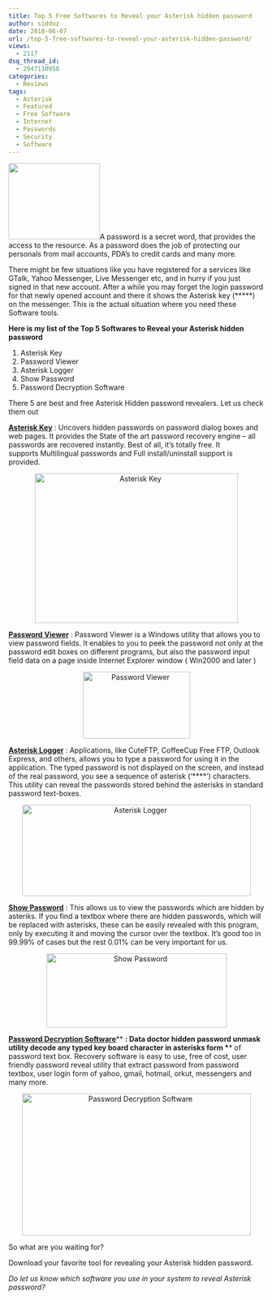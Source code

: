 ```yaml
---
title: Top 5 Free Softwares to Reveal your Asterisk hidden password
author: sidduz
date: 2010-06-07
url: /top-5-free-softwares-to-reveal-your-asterisk-hidden-password/
views:
  - 2117
dsq_thread_id:
  - 2947110958
categories:
  - Reviews
tags:
  - Asterisk
  - Featured
  - Free Software
  - Internet
  - Passwords
  - Security
  - Software
---
```

<a rel="attachment wp-att-26155" href="http://devilsworkshop.org/top-5-free-softwares-to-reveal-your-asterisk-hidden-password/forgot-password/"><img class="alignright size-full wp-image-26155" title="forgot-password" src="http://cdn.devilsworkshop.org/files/2010/06/forgot-password.png" alt="" width="180" height="150" /></a>A password is a secret word, that provides the access to the resource. As a password does the job of protecting our personals from mail accounts, PDA&#8217;s to credit cards and many more.

There might be few situations like you have registered for a services like GTalk, Yahoo Messenger, Live Messenger etc, and in hurry if you just signed in that new account. After a while you may forget the login password for that newly opened account and there it shows the Asterisk key (\*****) on the messenger. This is the actual situation where you need these Software tools.

**Here is my list of the Top 5 Softwares to Reveal your Asterisk hidden password**

  1. Asterisk Key
  2. Password Viewer
  3. Asterisk Logger
  4. Show Password
  5. Password Decryption Software

There 5 are best and free Asterisk Hidden password revealers. Let us check them out

**<a href="http://www.lostpassword.com/asterisk.htm" onclick="_gaq.push(['_trackEvent', 'outbound-article', 'http://www.lostpassword.com/asterisk.htm', 'Asterisk Key']);" target="_blank">Asterisk Key</a>** : Uncovers hidden passwords on password dialog boxes and web pages. It provides the State of the art password recovery engine &#8211; all passwords are recovered instantly. Best of all, it’s totally free. It supports Multilingual passwords and Full install/uninstall support is provided.

<p style="text-align: center;">
  <a rel="attachment wp-att-26160" href="http://devilsworkshop.org/top-5-free-softwares-to-reveal-your-asterisk-hidden-password/shot-asterisk/"><img class="size-full wp-image-26160    aligncenter" title="shot-asterisk" src="http://cdn.devilsworkshop.org/files/2010/06/shot-asterisk.jpg" alt="Asterisk Key" width="400" height="295" /></a>
</p>

**<a href="http://www.itsamples.com/password-viewer.html" onclick="_gaq.push(['_trackEvent', 'outbound-article', 'http://www.itsamples.com/password-viewer.html', 'Password Viewer']);" target="_blank">Password Viewer</a>** : Password Viewer is a Windows utility that allows you to view password fields. It enables to you to peek the password not only at the password edit boxes on different programs, but also the password input field data on a page inside Internet Explorer window ( Win2000 and later )

<p style="text-align: center;">
  <a rel="attachment wp-att-26161" href="http://devilsworkshop.org/top-5-free-softwares-to-reveal-your-asterisk-hidden-password/password-viewer/"><img class="size-full wp-image-26161    aligncenter" title="password-viewer" src="http://cdn.devilsworkshop.org/files/2010/06/password-viewer.gif" alt="Password Viewer" width="211" height="132" /></a>
</p>

**<a href="http://www.nirsoft.net/utils/astlog.html" onclick="_gaq.push(['_trackEvent', 'outbound-article', 'http://www.nirsoft.net/utils/astlog.html', 'Asterisk Logger']);" target="_blank">Asterisk Logger</a>** : Applications, like CuteFTP, CoffeeCup Free FTP, Outlook Express, and others, allows you to type a password for using it in the application. The typed password is not displayed on the screen, and instead of the real password, you see a sequence of asterisk (&#8216;\****&#8217;) characters. This utility can reveal the passwords stored behind the asterisks in standard password text-boxes.

<p style="text-align: center;">
  <a rel="attachment wp-att-26162" href="http://devilsworkshop.org/top-5-free-softwares-to-reveal-your-asterisk-hidden-password/astlog/"><img class="size-full wp-image-26162      aligncenter" title="astlog" src="http://cdn.devilsworkshop.org/files/2010/06/astlog.gif" alt="Asterisk Logger" width="450" height="180" /></a>
</p>

**<a href="http://www.scalabium.com/showpw.htm" onclick="_gaq.push(['_trackEvent', 'outbound-article', 'http://www.scalabium.com/showpw.htm', 'Show Password']);" target="_blank">Show Password</a>** : This allows us to view the passwords which are hidden by asteriks. If you find a textbox where there are hidden passwords, which will be replaced with asterisks, these can be easily revealed with this program, only by executing it and moving the cursor over the textbox. It&#8217;s good too in 99.99% of cases but the rest 0.01% can be very important for us.

<p style="text-align: center;">
  <a rel="attachment wp-att-26163" href="http://devilsworkshop.org/top-5-free-softwares-to-reveal-your-asterisk-hidden-password/showpwh/"><img class="size-full wp-image-26163    aligncenter" title="showpwh" src="http://cdn.devilsworkshop.org/files/2010/06/showpwh.gif" alt="Show Password" width="355" height="146" /></a>
</p>

<a href="https://www.regnow.com/softsell/visitor.cgi?affiliate=45065&action=site&vendor=17273&ref=http%3A%2F%2Fwww.passwordrecovery.in%2Fdownloads%2FDDPasswordUnmask.exe" onclick="_gaq.push(['_trackEvent', 'outbound-article', 'https://www.regnow.com/softsell/visitor.cgi?affiliate=45065&action=site&vendor=17273&ref=http%3A%2F%2Fwww.passwordrecovery.in%2Fdownloads%2FDDPasswordUnmask.exe', 'Password Decryption Software']);" target="_blank"><strong>Password Decryption Software</strong></a>** **: Data doctor hidden password unmask utility decode any typed key board character in asterisks form \**** of password text box. Recovery software is easy to use, free of cost, user friendly password reveal utility that extract password from password textbox, user login form of yahoo, gmail, hotmail, orkut, messengers and many more.

<p style="text-align: center;">
  <a rel="attachment wp-att-26164" href="http://devilsworkshop.org/top-5-free-softwares-to-reveal-your-asterisk-hidden-password/password_decryption_software/"><img class="size-full wp-image-26164    aligncenter" title="Password_Decryption_Software" src="http://cdn.devilsworkshop.org/files/2010/06/Password_Decryption_Software.jpg" alt="Password Decryption Software" width="450" height="280" /></a>
</p>

So what are you waiting for?

Download your favorite tool for revealing your Asterisk hidden password.

*Do let us know which software you use in your system to reveal Asterisk password?*
